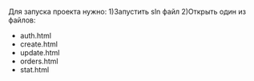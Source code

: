 Для запуска проекта нужно:
1)Запустить sln файл
2)Открыть один из файлов:
- auth.html
- create.html
- update.html
- orders.html
- stat.html
